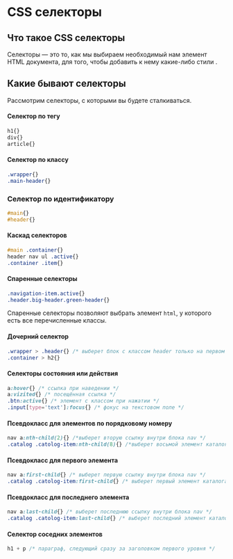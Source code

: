 # CSS селекторы

## Что такое CSS селекторы
Селекторы — это то, как мы выбираем необходимый нам элемент HTML документа, для того, чтобы добавить к нему какие-либо стили .

## Какие бывают селекторы
Рассмотрим селекторы, с которыми вы будете сталкиваться.

#### Селектор по тегу

```css
h1{}
div{}
article{}
```

#### Селектор по классу

```css
.wrapper{}
.main-header{}
```

### Селектор по идентификатору

```css
#main{}
#header{}
```

#### Каскад селекторов

```css
#main .container{}
header nav ul .active{}
.container .item{}
```

#### Спаренные селекторы

```css
.navigation-item.active{}
.header.big-header.green-header{}
```

Спаренные селекторы позволяют выбрать элемент ```html```, у которого есть все перечисленные классы.

#### Дочерний селектор

```css
.wrapper > .header{} /* выберет блок с классом header только на первом уровне внутри wrapper */
.container > h2{}
```

#### Селекторы состояния или действия

```css
a:hover{} /* ссылка при наведении */
a:vizited{} /* посещённая ссылка */
.btn:active{} /* элемент с классом при нажатии */
.input[type='text']:focus{} /* фокус на текстовом поле */
```

#### Псевдокласс для элементов по порядковому номеру

```css
nav a:nth-child(2){} /*выберет вторую ссылку внутри блока nav */
.catalog .catolog-item:nth-child(8){} /*выберет восьмой элемент каталога */
```

#### Псевдокласс для первого элемента

```css
nav a:first-child{} /* выберет первую ссылку внутри блока nav */
.catalog .catolog-item:first-child{} /* выберет первый элемент каталога */
```

#### Псевдокласс для последнего элемента

```css
nav a:last-child{} /* выберет последнюю ссылку внутри блока nav */
.catalog .catolog-item:last-child{} /* выберет последний элемент каталога */
```

#### Селектор соседних элементов

```css
h1 + p /* параграф, следующий сразу за заголовком первого уровня */
```
